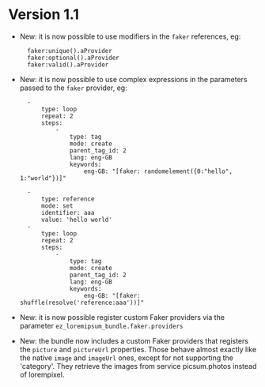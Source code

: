 Version 1.1
===========

* New: it is now possible to use modifiers in the `faker` references, eg:

        faker:unique().aProvider
        faker:optional().aProvider
        faker:valid().aProvider

* New: it is now possible to use complex expressions in the parameters passed to the `faker` provider, eg:

        -
            type: loop
            repeat: 2
            steps:
                -
                    type: tag
                    mode: create
                    parent_tag_id: 2
                    lang: eng-GB
                    keywords:
                        eng-GB: "[faker: randomelement({0:"hello", 1:"world"})]"

        -
            type: reference
            mode: set
            identifier: aaa
            value: 'hello world'
        -
            type: loop
            repeat: 2
            steps:
                -
                    type: tag
                    mode: create
                    parent_tag_id: 2
                    lang: eng-GB
                    keywords:
                        eng-GB: "[faker: shuffle(resolve('reference:aaa'))]"

* New: it is now possible register custom Faker providers via the parameter `ez_loremipsum_bundle.faker.providers`

* New: the bundle now includes a custom Faker providers that registers the `picture` and `pictureUrl` properties.
    Those behave almost exactly like the native `image` and `imageUrl` ones, except for not supporting the 'category'.
    They retrieve the images from service picsum.photos instead of lorempixel. 
